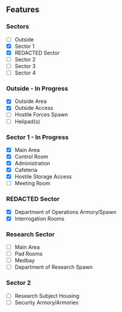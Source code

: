 ## Features

### Sectors
- [ ] Outside
- [X] Sector 1
- [X] REDACTED Sector
- [ ] Sector 2
- [ ] Sector 3
- [ ] Sector 4

### Outside - In Progress
- [X] Outside Area
- [X] Outside Access
- [ ] Hostile Forces Spawn
- [ ] Helipad(s)

### Sector 1 - In Progress
- [X] Main Area
- [X] Control Room
- [X] Administration
- [X] Cafeteria
- [X] Hostile Storage Access
- [ ] Meeting Room

### REDACTED Sector
- [X] Department of Operations Armory/Spawn
- [X] Interrogation Rooms

### Research Sector
- [ ] Main Area
- [ ] Pad Rooms
- [ ] Medbay
- [ ] Department of Research Spawn

### Sector 2
- [ ] Research Subject Housing
- [ ] Security Armory/Armories